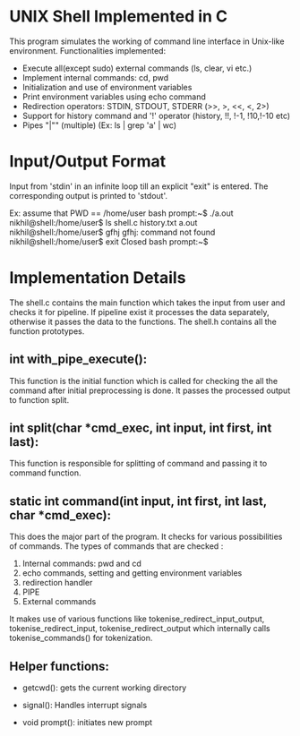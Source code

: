 
# UNIX Shell Implemented in C
This program simulates the working of command line interface in Unix-like environment. Functionalities implemented:

- Execute all(except sudo) external commands (ls, clear, vi etc.)
- Implement internal commands: cd, pwd
- Initialization and use of environment variables
- Print environment variables using echo command
- Redirection operators: STDIN, STDOUT, STDERR (>>, >, <<, <, 2>) 
- Support for history command and '!' operator (history, !!, !-1, !10,!-10 etc)
- Pipes "|"" (multiple) (Ex: ls | grep 'a' | wc)


# Input/Output Format

Input from 'stdin' in an infinite loop till an explicit "exit" is entered.
The corresponding output is printed to 'stdout'.

Ex:
assume that PWD == /home/user
bash prompt:~$ ./a.out
nikhil@shell:/home/user$ ls
shell.c history.txt a.out
nikhil@shell:/home/user$ gfhj
gfhj: command not found
nikhil@shell:/home/user$ exit
Closed
bash prompt:~$


# Implementation Details

The shell.c contains the main function which takes the input from user and checks it for pipeline. If pipeline exist it processes the data separately, otherwise it passes the data to the functions. The shell.h contains all the function prototypes.

## int with_pipe_execute():
This function is the initial function which is called for checking the all the command after initial preprocessing is done. It passes the processed output to function split.

## int split(char *cmd_exec, int input, int first, int last):
This function is responsible for splitting of command and passing it to command function.

## static int command(int input, int first, int last, char *cmd_exec):
This does the major part of the program. It checks for various possibilities of commands. The types of commands that are checked :
1) Internal commands: pwd and cd
2) echo commands, setting and getting environment variables
3) redirection handler 
4) PIPE
5) External commands

It makes use of various functions like tokenise_redirect_input_output, tokenise_redirect_input, tokenise_redirect_output which internally calls tokenise_commands() for tokenization.


## Helper functions:
- getcwd():
gets the current working directory

- signal():
Handles interrupt signals

- void prompt():
initiates new prompt 